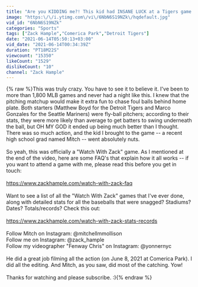 ```yaml
---
title: "Are you KIDDING me?! This kid had INSANE LUCK at a Tigers game!"
image: "https:\/\/i.ytimg.com\/vi\/6NbN6S19NZk\/hqdefault.jpg"
vid_id: "6NbN6S19NZk"
categories: "Sports"
tags: ["Zack Hample","Comerica Park","Detroit Tigers"]
date: "2021-06-14T05:50:13+03:00"
vid_date: "2021-06-14T00:34:39Z"
duration: "PT18M22S"
viewcount: "15350"
likeCount: "1529"
dislikeCount: "10"
channel: "Zack Hample"
---
```

{% raw %}This was truly crazy. You have to see it to believe it. I've been to more than 1,800 MLB games and never had a night like this. I knew that the pitching matchup would make it extra fun to chase foul balls behind home plate. Both starters (Matthew Boyd for the Detroit Tigers and Marco Gonzales for the Seattle Mariners) were fly-ball pitchers; according to their stats, they were more likely than average to get batters to swing underneath the ball, but OH MY GOD it ended up being much better than I thought. There was so much action, and the kid I brought to the game -- a recent high school grad named Mitch -- went absolutely nuts. <br /><br />So yeah, this was officially a &quot;Watch With Zack&quot; game. As I mentioned at the end of the video, here are some FAQ's that explain how it all works -- if you want to attend a game with me, please read this before you get in touch: <br /><br /><a rel="nofollow" target="blank" href="https://www.zackhample.com/watch-with-zack-faq">https://www.zackhample.com/watch-with-zack-faq</a><br /><br />Want to see a list of all the &quot;Watch With Zack&quot; games that I've ever done, along with detailed stats for all the baseballs that were snagged? Stadiums? Dates? Totals/records? Check this out: <br /><br /><a rel="nofollow" target="blank" href="https://www.zackhample.com/watch-with-zack-stats-records">https://www.zackhample.com/watch-with-zack-stats-records</a><br /><br />Follow Mitch on Instagram: @mitchellmmollison <br />Follow me on Instagram: @zack_hample<br />Follow my videographer &quot;Fenway Chris&quot; on Instagram: @yonnernyc <br /><br />He did a great job filming all the action (on June 8, 2021 at Comerica Park). I did all the editing. And Mitch, as you saw, did most of the catching. Yow! <br /><br />Thanks for watching and please subscribe. :){% endraw %}
